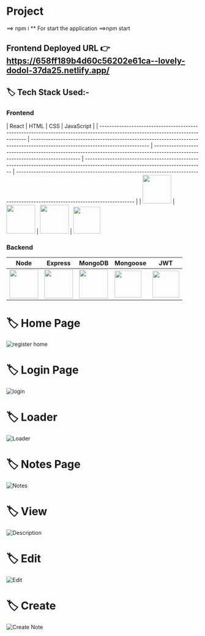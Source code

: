 # Project
==> npm i 
** For start the application
==>npm start

## **Frontend Deployed URL** 👉  https://658ff189b4d60c56202e61ca--lovely-dodol-37da25.netlify.app/

## 🏷️ Tech Stack Used:-

### Frontend

| React                                                                                                                                                                                                                                                                                                                                                        | HTML                                                                                                                           | CSS                                                                                                                            | JavaScript                                                                                                                                                                                                                                         |
| ------------------------------------------------------------------------------------------------------------------------------ | ------------------------------------------------------------------------------------------------------------------------------ | ------------------------------------------------------------------------------------------------------------------------------ | ------------------------------------------------------------------------------------------------------------------------------ | ------------------------------------------------------------------------------------------------------------------------------ |
| <img width="75px" src="https://user-images.githubusercontent.com/25181517/183897015-94a058a6-b86e-4e42-a37f-bf92061753e5.png">  | <img width="75px" src="https://user-images.githubusercontent.com/25181517/192158954-f88b5814-d510-4564-b285-dff7d6400dad.png"> | <img width="75px" src="https://user-images.githubusercontent.com/25181517/183898674-75a4a1b1-f960-4ea9-abcb-637170a00a75.png"> | <img width="70px" src="https://user-images.githubusercontent.com/25181517/117447155-6a868a00-af3d-11eb-9cfe-245df15c9f3f.png"> 



### Backend

| Node                                                                                                                                                                                                                                                                                                                                                        | Express                                                                                                                           | MongoDB                                                                                                                            | Mongoose                                                                                                                    | JWT                                                                                                                     |
| ------------------------------------------------------------------------------------------------------------------------------ | ------------------------------------------------------------------------------------------------------------------------------ | ------------------------------------------------------------------------------------------------------------------------------ | ------------------------------------------------------------------------------------------------------------------------------ | ------------------------------------------------------------------------------------------------------------------------------ |
| <img width="75px" src="https://img.icons8.com/color/256/nodejs.png">  | <img width="75px" src="https://img.icons8.com/ios/256/express-js.png"> | <img width="75px" src="https://img.icons8.com/external-tal-revivo-shadow-tal-revivo/256/external-mongodb-a-cross-platform-document-oriented-database-program-logo-shadow-tal-revivo.png"> | <img width="70px" src="https://img.icons8.com/color/256/mongoose.png"> | <img width="70px" src="https://seeklogo.com/images/J/json-web-tokens-jwt-io-logo-C003DEC47A-seeklogo.com.png"> |

# 🏷️ Home Page
![register home](https://github.com/Harshitakatara34/Project/assets/112870595/64d7176f-0c1e-416a-90aa-93fa4a7637cf)

# 🏷️ Login Page
![login](https://github.com/Harshitakatara34/Project/assets/112870595/8224a363-27da-41d1-9c37-a87448ffcaf2)

# 🏷️ Loader
![Loader](https://github.com/Harshitakatara34/Project/assets/112870595/aec8c0fa-3e1b-4fef-a0a3-2813ebdcc549)

# 🏷️ Notes Page
![Notes](https://github.com/Harshitakatara34/Project/assets/112870595/4ed6c696-0670-45fb-9be6-7b033690e15c)

# 🏷️ View
![Description](https://github.com/Harshitakatara34/Project/assets/112870595/612b2c01-72a7-4994-8003-39435fb032d4)

# 🏷️ Edit
![Edit](https://github.com/Harshitakatara34/Project/assets/112870595/30737c3e-de76-47bd-bb17-f8177fb7db73)

# 🏷️ Create
![Create Note](https://github.com/Harshitakatara34/Project/assets/112870595/b26093a2-b5a1-4972-996b-20aece32eae3)

